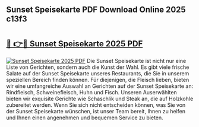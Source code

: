 ## Sunset Speisekarte PDF Download Online 2025 c13f3

# <h2><a href="http://gc92a9.nevu.top/?p=Sunset+Speisekarte">🔗 👉🔴 Sunset Speisekarte 2025 PDF</a></h2>

[![Sunset Speisekarte 2025 PDF](https://i.imgur.com/dBaPXMq.png)](http://gc92a9.nevu.top/?p=Sunset+Speisekarte)
Die Sunset Speisekarte ist nicht nur eine Liste von Gerichten, sondern auch die Kunst der Wahl. Es gibt viele frische Salate auf der Sunset Speisekarte unseres Restaurants, die Sie in unserem speziellen Bereich finden können. Für diejenigen, die Fleisch lieben, bieten wir eine umfangreiche Auswahl an Gerichten auf der Sunset Speisekarte an: Rindfleisch, Schweinefleisch, Huhn und Fisch. Unseren Auserwählten bieten wir exquisite Gerichte wie Schaschlik und Steak an, die auf Holzkohle zubereitet werden. Wenn Sie sich nicht entscheiden können, was Sie von der Sunset Speisekarte wünschen, ist unser Team bereit, Ihnen zu helfen und Ihnen einen angenehmen und bequemen Service zu bieten.
